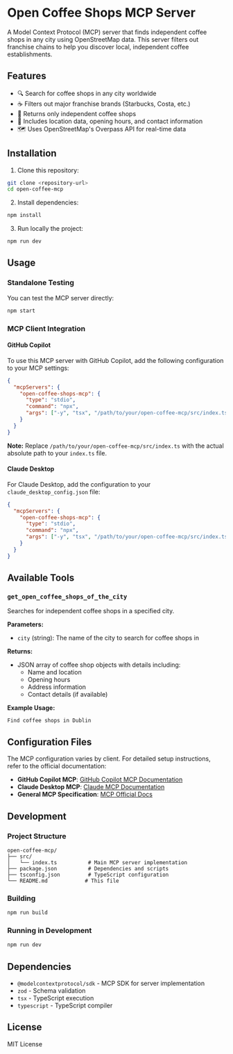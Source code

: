 # Open Coffee Shops MCP Server

A Model Context Protocol (MCP) server that finds independent coffee shops in any city using OpenStreetMap data. This server filters out franchise chains to help you discover local, independent coffee establishments.

## Features

- 🔍 Search for coffee shops in any city worldwide
- ☕ Filters out major franchise brands (Starbucks, Costa, etc.)
- 🏪 Returns only independent coffee shops
- 📍 Includes location data, opening hours, and contact information
- 🗺️ Uses OpenStreetMap's Overpass API for real-time data

## Installation

1. Clone this repository:

```bash
git clone <repository-url>
cd open-coffee-mcp
```

2. Install dependencies:

```bash
npm install
```

3. Run locally the project:

```bash
npm run dev
```

## Usage

### Standalone Testing

You can test the MCP server directly:

```bash
npm start
```

### MCP Client Integration

#### GitHub Copilot

To use this MCP server with GitHub Copilot, add the following configuration to your MCP settings:

```json
{
  "mcpServers": {
    "open-coffee-shops-mcp": {
      "type": "stdio",
      "command": "npx",
      "args": ["-y", "tsx", "/path/to/your/open-coffee-mcp/src/index.ts"]
    }
  }
}
```

**Note:** Replace `/path/to/your/open-coffee-mcp/src/index.ts` with the actual absolute path to your `index.ts` file.

#### Claude Desktop

For Claude Desktop, add the configuration to your `claude_desktop_config.json` file:

```json
{
  "mcpServers": {
    "open-coffee-shops-mcp": {
      "type": "stdio",
      "command": "npx",
      "args": ["-y", "tsx", "/path/to/your/open-coffee-mcp/src/index.ts"]
    }
  }
}
```

## Available Tools

### `get_open_coffee_shops_of_the_city`

Searches for independent coffee shops in a specified city.

**Parameters:**

- `city` (string): The name of the city to search for coffee shops in

**Returns:**

- JSON array of coffee shop objects with details including:
  - Name and location
  - Opening hours
  - Address information
  - Contact details (if available)

**Example Usage:**

```
Find coffee shops in Dublin
```

## Configuration Files

The MCP configuration varies by client. For detailed setup instructions, refer to the official documentation:

- **GitHub Copilot MCP**: [GitHub Copilot MCP Documentation](https://docs.github.com/en/copilot/using-github-copilot/using-extensions/using-model-context-protocol-extensions)
- **Claude Desktop MCP**: [Claude MCP Documentation](https://modelcontextprotocol.io/quickstart/user)
- **General MCP Specification**: [MCP Official Docs](https://modelcontextprotocol.io/)

## Development

### Project Structure

```
open-coffee-mcp/
├── src/
│   └── index.ts          # Main MCP server implementation
├── package.json          # Dependencies and scripts
├── tsconfig.json         # TypeScript configuration
└── README.md            # This file
```

### Building

```bash
npm run build
```

### Running in Development

```bash
npm run dev
```

## Dependencies

- `@modelcontextprotocol/sdk` - MCP SDK for server implementation
- `zod` - Schema validation
- `tsx` - TypeScript execution
- `typescript` - TypeScript compiler

## License

MIT License
